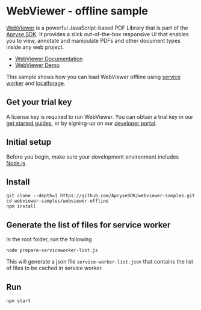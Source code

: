# WebViewer - offline sample

[WebViewer](https://docs.apryse.com/web/guides/get-started) is a powerful JavaScript-based PDF Library that is part of the [Apryse SDK](https://apryse.com/). It provides a slick out-of-the-box responsive UI that enables you to view, annotate and manipulate PDFs and other document types inside any web project.

- [WebViewer Documentation](https://docs.apryse.com/web/guides/get-started)
- [WebViewer Demo](https://showcase.apryse.com/)

This sample shows how you can load WebViewer offline using [service worker](https://developers.google.com/web/fundamentals/primers/service-workers/) and [localforage](https://github.com/localForage/localForage).

## Get your trial key

A license key is required to run WebViewer. You can obtain a trial key in our [get started guides](https://docs.apryse.com/web/guides/get-started), or by signing-up on our [developer portal](https://dev.apryse.com/).

## Initial setup

Before you begin, make sure your development environment includes [Node.js](https://nodejs.org/en/).

## Install

```
git clone --depth=1 https://github.com/ApryseSDK/webviewer-samples.git
cd webviewer-samples/webviewer-offline
npm install
```

## Generate the list of files for service worker
In the root folder, run the following
```
node prepare-serviceworker-list.js
```

This will generate a json file `service-worker-list.json` that contains the list of files to be cached in service worker.

## Run

```
npm start
```


